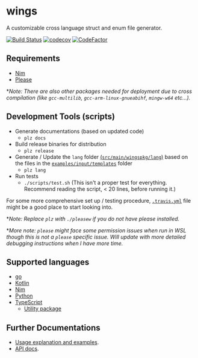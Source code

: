 # wings

A customizable cross language struct and enum file generator.

[![Build Status](https://travis-ci.org/binhonglee/wings.svg?branch=master)](https://travis-ci.org/binhonglee/wings)
[![codecov](https://codecov.io/gh/binhonglee/wings/branch/master/graph/badge.svg)](https://codecov.io/gh/binhonglee/wings)
[![CodeFactor](https://www.codefactor.io/repository/github/binhonglee/wings/badge)](https://www.codefactor.io/repository/github/binhonglee/wings)

## Requirements

- [Nim](https://nim-lang.org/)
- [Please](https://please.build)

\*_Note: There are also other packages needed for deployment due to cross compilation (like `gcc-multilib`, `gcc-arm-linux-gnueabihf`, `mingw-w64` etc...)._

## Development Tools (scripts)

- Generate documentations (based on updated code)
  - `plz docs`
- Build release binaries for distribution
  - `plz release`
- Generate / Update the `lang` folder [(`src/main/wingspkg/lang`)](https://github.com/binhonglee/wings/tree/devel/src/main/wingspkg/lang) based on the files in the [`examples/input/templates`](https://github.com/binhonglee/wings/tree/devel/examples/input/templates) folder
  - `plz lang`
- Run tests
  - `./scripts/test.sh` (This isn't a proper test for everything. Recommend reading the script, < 20 lines, before running it.)

For some more comprehensive set up / testing procedure, [`.travis.yml`](https://github.com/binhonglee/wings/blob/devel/.travis.yml) file might be a good place to start looking into.

\*_Note: Replace `plz` with `./pleasew` if you do not have please installed._

\*_More note: `please` might face some permission issues when run in WSL though this is not a `please` specific issue. Will update with more detailed debugging instructions when I have more time._

## Supported languages

- [go](http://golang.org/)
- [Kotlin](https://kotlinlang.org)
- [Nim](https://nim-lang.org/)
- [Python](https://www.python.org/)
- [TypeScript](https://www.typescriptlang.org)
    - [Utility package](https://github.com/binhonglee/wings/tree/devel/src/tsUtil)

## Further Documentations

- [Usage explanation and examples](https://wings.sh).
- [API docs](https://wings.sh/main).
